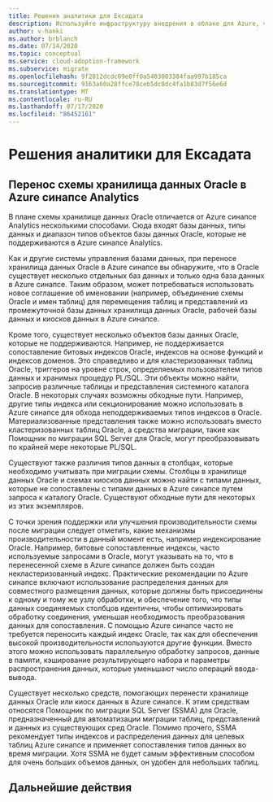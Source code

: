 ```yaml
---
title: Решения аналитики для Ексадата
description: Используйте инфраструктуру внедрения в облаке для Azure, чтобы узнать о аналитических решениях с помощью Ексадата.
author: v-hanki
ms.author: brblanch
ms.date: 07/14/2020
ms.topic: conceptual
ms.service: cloud-adoption-framework
ms.subservice: migrate
ms.openlocfilehash: 9f2812dcdc09e0ff0a5403003384faa997b185ca
ms.sourcegitcommit: 9163a60a28ffce78ceb5dc8dc4fa1b83d7f56e6d
ms.translationtype: MT
ms.contentlocale: ru-RU
ms.lasthandoff: 07/17/2020
ms.locfileid: "86452161"
---
```

<!-- cSpell:ignore Exadata SSMA -->

# <a name="analytics-solutions-for-exadata"></a>Решения аналитики для Ексадата

## <a name="migrating-an-oracle-data-warehouse-schema-to-azure-synapse-analytics"></a>Перенос схемы хранилища данных Oracle в Azure синапсе Analytics

В плане схемы хранилище данных Oracle отличается от Azure синапсе Analytics несколькими способами. Сюда входят базы данных, типы данных и диапазон типов объектов базы данных Oracle, которые не поддерживаются в Azure синапсе Analytics.

Как и другие системы управления базами данных, при переносе хранилища данных Oracle в Azure синапсе вы обнаружите, что в Oracle существует несколько отдельных баз данных и только одна база данных в Azure синапсе. Таким образом, может потребоваться использовать новое соглашение об именовании (например, объединение схемы Oracle и имен таблиц) для перемещения таблиц и представлений из промежуточной базы данных хранилища данных Oracle, рабочей базы данных и киосков данных в Azure синапсе.

Кроме того, существует несколько объектов базы данных Oracle, которые не поддерживаются. Например, не поддерживается сопоставление битовых индексов Oracle, индексов на основе функций и индексов доменов. Это справедливо и для кластеризованных таблиц Oracle, триггеров на уровне строк, определяемых пользователем типов данных и хранимых процедур PL/SQL. Эти объекты можно найти, запросив различные таблицы и представления системного каталога Oracle. В некоторых случаях возможны обходные пути. Например, другие типы индекса или секционирование можно использовать в Azure синапсе для обхода неподдерживаемых типов индексов в Oracle. Материализованные представления также можно использовать вместо кластеризованных таблиц Oracle, а средства миграции, такие как Помощник по миграции SQL Server для Oracle, могут преобразовывать по крайней мере некоторые PL/SQL.

Существуют также различия типов данных в столбцах, которые необходимо учитывать при миграции схемы. Столбцы в хранилище данных Oracle и схемах киосков данных можно найти с типами данных, которые не сопоставлены с типами данных в Azure синапсе путем запроса к каталогу Oracle. Существуют обходные пути для некоторых из этих экземпляров.

С точки зрения поддержки или улучшения производительности схемы после миграции следует отметить, какие механизмы производительности в данный момент есть, например индексирование Oracle. Например, битовые сопоставленные индексы, часто используемые запросами в Oracle, могут указывать на то, что в перенесенной схеме в Azure синапсе должен быть создан некластеризованный индекс. Практические рекомендации по Azure синапсе включают использование распределения данных для совместного размещения данных, которые должны быть присоединены к одному и тому же узлу обработки, и обеспечение того, что типы данных соединяемых столбцов идентичны, чтобы оптимизировать обработку соединения, уменьшая необходимость преобразования данных для сопоставления. С помощью Azure синапсе часто не требуется переносить каждый индекс Oracle, так как для обеспечения высокой производительности используются другие функции. Вместо этого можно использовать параллельную обработку запросов, данные в памяти, кэширование результирующего набора и параметры распространения данных, которые уменьшают число операций ввода-вывода.

Существует несколько средств, помогающих перенести хранилище данных Oracle или киоск данных в Azure синапсе. К этим средствам относятся Помощник по миграции SQL Server (SSMA) для Oracle, предназначенный для автоматизации миграции таблиц, представлений и данных из существующих сред Oracle. Помимо прочего, SSMA рекомендует типы индексов и распределения данных для целевых таблиц Azure синапсе и применяет сопоставления типов данных во время миграции. Хотя SSMA не будет самым эффективным способом для очень больших объемов данных, он удобен для небольших таблиц.

## <a name="next-steps"></a>Дальнейшие действия

<!-- TODO: Add actionable next step -->

